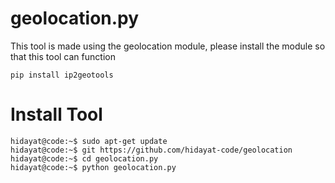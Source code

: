 # geolocation.py
This tool is made using the geolocation module, please install the module so that this tool can function
```
pip install ip2geotools
```
# Install Tool
```console
hidayat@code:~$ sudo apt-get update 
hidayat@code:~$ git https://github.com/hidayat-code/geolocation
hidayat@code:~$ cd geolocation.py
hidayat@code:~$ python geolocation.py
```
